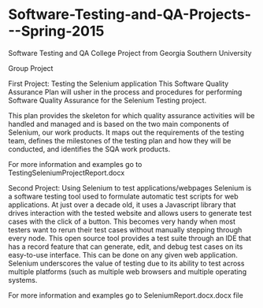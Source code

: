 # Software-Testing-and-QA-Projects---Spring-2015
Software Testing and QA College Project from Georgia Southern University

Group Project

First Project: Testing the Selenium application
This Software Quality Assurance Plan will usher in the process and procedures for performing Software Quality Assurance for the Selenium
Testing project.

This plan provides the skeleton for which quality assurance activities will be handled and managed and is based on the two main components
of Selenium, our work products. It maps out the requirements of the testing team, defines the milestones of the testing plan and how they
will be conducted, and identifies the SQA work products.

For more information and examples go to TestingSeleniumProjectReport.docx


Second Project: Using Selenium to test applications/webpages
Selenium is a software testing tool used to formulate automatic test scripts for web applications. At just over a decade old, it uses a
Javascript library that drives interaction with the tested website and allows users to generate test cases with the click of a button.
This becomes very handy when most testers want to rerun their test cases without manually stepping through every node. This open source
tool provides a test suite through an IDE that has a record feature that can generate, edit, and debug test cases on its easy-to-use
interface. This can be done on any given web application. Selenium underscores the value of testing due to its ability to test across
multiple platforms (such as multiple web browsers and multiple operating systems.

For more information and examples go to SeleniumReport.docx.docx file
